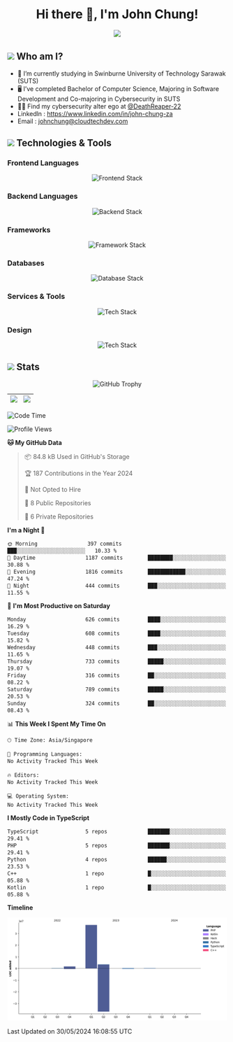 <h1 align="center">Hi there 👋, I'm John Chung!</h1>
<p align="center"><img src="https://komarev.com/ghpvc/?username=johnchung2002&style=plastic"></p>

## <img src="https://media.giphy.com/media/ZEUODEtQiUZWGg6IHR/giphy.gif" width="40px"/> Who am I?
- 🌱 I’m currently studying in Swinburne University of Technology Sarawak (SUTS)
- 🖥️ I’ve completed Bachelor of Computer Science, Majoring in Software Development and Co-majoring in Cybersecurity in SUTS
- 🐱‍💻 Find my cybersecurity alter ego at [@DeathReaper-22](https://github.com/DeathReaper-22)
- Linkedln : <a href="https://www.linkedin.com/in/john-chung-za" target="_blank">https://www.linkedin.com/in/john-chung-za</a>
- Email : <a href="mailto:johnchung@cloudtechdev.com" target="_blank">johnchung@cloudtechdev.com</a>

## <img src="https://media.giphy.com/media/ICOgUNjpvO0PC/giphy.gif" width="40px"/> Technologies & Tools

### Frontend Languages

<p align="center"><img src="https://skillicons.dev/icons?i=html,css,js,ts,wasm,tailwind,bootstrap,sass,jquery&perline=10" alt="Frontend Stack" /> </p>

### Backend Languages

<p align="center"><img src="https://skillicons.dev/icons?i=nodejs,dotnet,python,c,cs,cpp,arduino,ruby&perline=10" alt="Backend Stack" /></p>

### Frameworks

<p align="center"><img src="https://skillicons.dev/icons?i=react,angular,next,flask,laravel&perline=10" alt="Framework Stack" /></p>

### Databases

<p align="center"><img src="https://skillicons.dev/icons?i=mongodb,mysql,postgres,firebase&perline=10" alt="Database Stack" /> </p>

### Services & Tools

<p align="center"><img src="https://skillicons.dev/icons?i=git,github,visualstudio,vscode,androidstudio,postman,docker,cloudflare,aws,gcp,azure,vercel&perline=10" alt="Tech Stack" /> </p>

### Design

<p align="center"><img src="https://skillicons.dev/icons?i=ps,ai,pr,xd,figma&perline=10" alt="Tech Stack" /> </p>

## <img src="https://media.giphy.com/media/uhWLu2lsU0rfLiwYlI/giphy.gif" width="40px" /> Stats

<p align="center">
  <img alt="GitHub Trophy" src="https://github-profile-trophy.vercel.app/?username=johnchung2002&theme=darkhub&row=5&column=4&margin-w=10&margin-h=10" />
</p>

| <img src="https://github-readme-stats.vercel.app/api?username=johnchung2002&show_icons=true&theme=dark&count_private=true"/> | <img src="https://github-readme-streak-stats.herokuapp.com/?user=johnchung2002&theme=dark&count_private=true"/> |
| ------------------------------------------------------------------------------------------------------------------------- | ------------------------------------------------------------------------------------------------------------ |

<!--START_SECTION:waka-->
![Code Time](http://img.shields.io/badge/Code%20Time-37%20hrs%2051%20mins-blue)

![Profile Views](http://img.shields.io/badge/Profile%20Views-0-blue)

**🐱 My GitHub Data** 

> 📦 84.8 kB Used in GitHub's Storage 
 > 
> 🏆 187 Contributions in the Year 2024
 > 
> 🚫 Not Opted to Hire
 > 
> 📜 8 Public Repositories 
 > 
> 🔑 6 Private Repositories 
 > 
**I'm a Night 🦉** 

```text
🌞 Morning                397 commits         ███░░░░░░░░░░░░░░░░░░░░░░   10.33 % 
🌆 Daytime                1187 commits        ████████░░░░░░░░░░░░░░░░░   30.88 % 
🌃 Evening                1816 commits        ████████████░░░░░░░░░░░░░   47.24 % 
🌙 Night                  444 commits         ███░░░░░░░░░░░░░░░░░░░░░░   11.55 % 
```
📅 **I'm Most Productive on Saturday** 

```text
Monday                   626 commits         ████░░░░░░░░░░░░░░░░░░░░░   16.29 % 
Tuesday                  608 commits         ████░░░░░░░░░░░░░░░░░░░░░   15.82 % 
Wednesday                448 commits         ███░░░░░░░░░░░░░░░░░░░░░░   11.65 % 
Thursday                 733 commits         █████░░░░░░░░░░░░░░░░░░░░   19.07 % 
Friday                   316 commits         ██░░░░░░░░░░░░░░░░░░░░░░░   08.22 % 
Saturday                 789 commits         █████░░░░░░░░░░░░░░░░░░░░   20.53 % 
Sunday                   324 commits         ██░░░░░░░░░░░░░░░░░░░░░░░   08.43 % 
```


📊 **This Week I Spent My Time On** 

```text
🕑︎ Time Zone: Asia/Singapore

💬 Programming Languages: 
No Activity Tracked This Week

🔥 Editors: 
No Activity Tracked This Week

💻 Operating System: 
No Activity Tracked This Week
```

**I Mostly Code in TypeScript** 

```text
TypeScript               5 repos             ███████░░░░░░░░░░░░░░░░░░   29.41 % 
PHP                      5 repos             ███████░░░░░░░░░░░░░░░░░░   29.41 % 
Python                   4 repos             ██████░░░░░░░░░░░░░░░░░░░   23.53 % 
C++                      1 repo              █░░░░░░░░░░░░░░░░░░░░░░░░   05.88 % 
Kotlin                   1 repo              █░░░░░░░░░░░░░░░░░░░░░░░░   05.88 % 
```



**Timeline**

![Lines of Code chart](https://raw.githubusercontent.com/JohnChung2002/JohnChung2002/main/assets/bar_graph.png)


 Last Updated on 30/05/2024 16:08:55 UTC
<!--END_SECTION:waka-->
